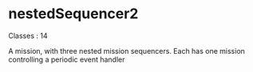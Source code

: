 nestedSequencer2
=======

Classes : 14

A mission, with three nested mission sequencers. Each has one mission controlling a periodic event handler 
